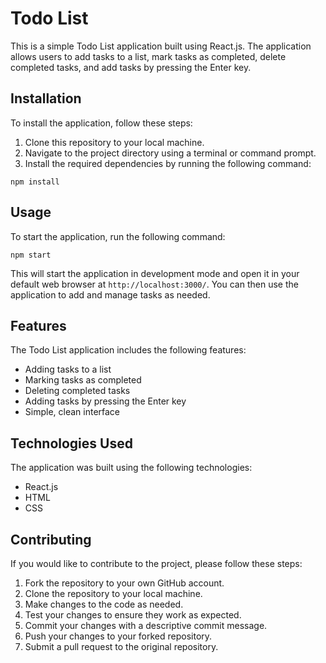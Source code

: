 <h1>Todo List</h1>

<p>This is a simple Todo List application built using React.js. The application allows users to add tasks to a list, mark tasks as completed, delete completed tasks, and add tasks by pressing the Enter key.</p>

<h2>Installation</h2>

<p>To install the application, follow these steps:</p>

<ol>
  <li>Clone this repository to your local machine.</li>
  <li>Navigate to the project directory using a terminal or command prompt.</li>
  <li>Install the required dependencies by running the following command:</li>
</ol>

<pre><code>npm install
</code></pre>

<h2>Usage</h2>

<p>To start the application, run the following command:</p>

<pre><code>npm start
</code></pre>

<p>This will start the application in development mode and open it in your default web browser at <code>http://localhost:3000/</code>. You can then use the application to add and manage tasks as needed.</p>

<h2>Features</h2>

<p>The Todo List application includes the following features:</p>

<ul>
  <li>Adding tasks to a list</li>
  <li>Marking tasks as completed</li>
  <li>Deleting completed tasks</li>
  <li>Adding tasks by pressing the Enter key</li>
  <li>Simple, clean interface</li>
</ul>

<h2>Technologies Used</h2>

<p>The application was built using the following technologies:</p>

<ul>
  <li>React.js</li>
  <li>HTML</li>
  <li>CSS</li>
</ul>

<h2>Contributing</h2>

<p>If you would like to contribute to the project, please follow these steps:</p>

<ol>
  <li>Fork the repository to your own GitHub account.</li>
  <li>Clone the repository to your local machine.</li>
  <li>Make changes to the code as needed.</li>
  <li>Test your changes to ensure they work as expected.</li>
  <li>Commit your changes with a descriptive commit message.</li>
  <li>Push your changes to your forked repository.</li>
  <li>Submit a pull request to the original repository.</li>
</ol>

